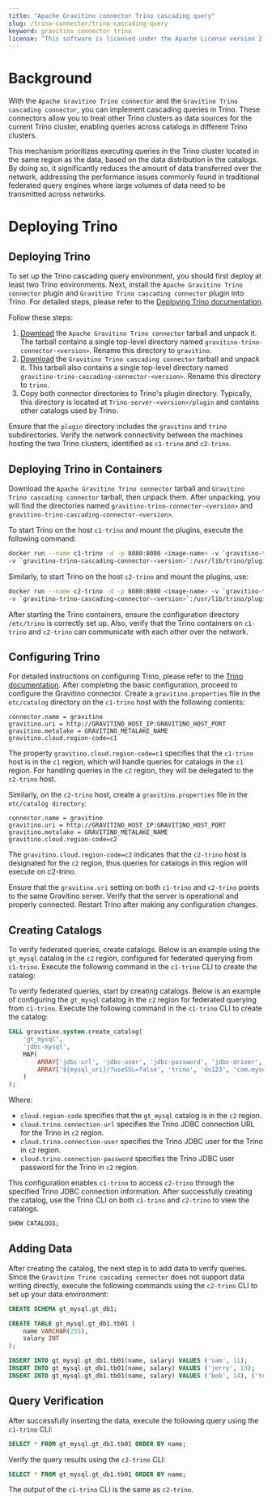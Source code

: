 ```yaml
---
title: "Apache Gravitino connector Trino cascading query"
slug: /trino-connector/trino-cascading-query
keyword: gravitino connector trino
license: "This software is licensed under the Apache License version 2."
---
```


# Background
With the `Apache Gravitino Trino connector` and the `Gravitino Trino cascading connector`, you can implement cascading queries in Trino.
These connectors allow you to treat other Trino clusters as data sources for the current Trino cluster,
enabling queries across catalogs in different Trino clusters.

This mechanism prioritizes executing queries in the Trino cluster located in the same region as the data,
based on the data distribution in the catalogs. By doing so, it significantly reduces the amount of data
transferred over the network, addressing the performance issues commonly found in traditional federated query engines
where large volumes of data need to be transmitted across networks.

# Deploying Trino

## Deploying Trino

To set up the Trino cascading query environment, you should first deploy at least two Trino environments.
Next, install the `Apache Gravitino Trino connector` plugin and `Gravitino Trino cascading connector` plugin into Trino.
For detailed steps, please refer to the [Deploying Trino documentation](installation.md).

Follow these steps:

1. [Download](https://github.com/apache/gravitino/releases) the `Apache Gravitino Trino connector` tarball and unpack it.
   The tarball contains a single top-level directory named `gravitino-trino-connector-<version>`. Rename this directory to `gravitino`.
2. [Download](https://github.com/datastrato/trino-cascading-connector/releases) the `Gravitino Trino cascading connector` tarball and unpack it.
   This tarball also contains a single top-level directory named `gravitino-trino-cascading-connector-<version>`. Rename this directory to `trino`.
3. Copy both connector directories to Trino's plugin directory.
   Typically, this directory is located at `Trino-server-<version>/plugin` and contains other catalogs used by Trino.

Ensure that the `plugin` directory includes the `gravitino` and `trino` subdirectories.
Verify the network connectivity between the machines hosting the two Trino clusters, identified as `c1-trino` and `c2-trino`.


## Deploying Trino in Containers

Download the `Apache Gravitino Trino connector` tarball and `Gravitino Trino cascading connector` tarball, then unpack them.
After unpacking, you will find the directories named `gravitino-trino-connector-<version>`
and `gravitino-trino-cascading-connector-<version>`.

To start Trino on the host `c1-trino` and mount the plugins, execute the following command:

```bash
docker run --name c1-trino -d -p 8080:8080 <image-name> -v `gravitino-trino-connector-<version>`:/usr/lib/trino/plugin/gravitino \
-v `gravitino-trino-cascading-connector-<version>`:/usr/lib/trino/plugin/trino

```

Similarly, to start Trino on the host `c2-trino` and mount the plugins, use:

```bash
docker run --name c2-trino -d -p 8080:8080 <image-name> -v `gravitino-trino-connector-<version>`:/usr/lib/trino/plugin/gravitino \
-v `gravitino-trino-cascading-connector-<version>`:/usr/lib/trino/plugin/trino
```

After starting the Trino containers, ensure the configuration directory `/etc/trino` is correctly set up.
Also, verify that the Trino containers on `c1-trino` and `c2-trino` can communicate with each other over the network.

## Configuring Trino

For detailed instructions on configuring Trino, please refer to the [Trino documentation](https://trino.io/docs/current/installation/deployment.html#configuring-trino).
After completing the basic configuration, proceed to configure the Gravitino connector.
Create a `gravitino.properties` file in the `etc/catalog` directory on the `c1-trino` host with the following contents:

```text
connector.name = gravitino
gravitino.uri = http://GRAVITINO_HOST_IP:GRAVITINO_HOST_PORT
gravitino.metalake = GRAVITINO_METALAKE_NAME
gravitino.cloud.region-code=c1
```

The property `gravitino.cloud.region-code=c1` specifies that the `c1-trino` host is in the `c1` region,
which will handle queries for catalogs in the `c1` region. For handling queries in the `c2` region,
they will be delegated to the `c2-trino` host.

Similarly, on the `c2-trino` host, create a `gravitino.properties` file in the `etc/catalog directory`:

```test
connector.name = gravitino
gravitino.uri = http://GRAVITINO_HOST_IP:GRAVITINO_HOST_PORT
gravitino.metalake = GRAVITINO_METALAKE_NAME
gravitino.cloud.region-code=c2
```

The `gravitino.cloud.region-code=c2` indicates that the `c2-trino` host is designated for the `c2` region,
thus queries for catalogs in this region will execute on c2-trino.

Ensure that the `gravitino.uri` setting on both `c1-trino` and `c2-trino` points to the same Gravitino server.
Verify that the server is operational and properly connected. Restart Trino after making any configuration changes.

## Creating Catalogs

To verify federated queries, create catalogs. 
Below is an example using the `gt_mysql` catalog in the `c2` region, configured for federated querying from `c1-trino`. 
Execute the following command in the `c1-trino` CLI to create the catalog:

To verify federated queries, start by creating catalogs. Below is an example of configuring the `gt_mysql` catalog
in the `c2` region for federated querying from `c1-trino`.
Execute the following command in the `c1-trino` CLI to create the catalog:

```sql
CALL gravitino.system.create_catalog(
    'gt_mysql',
    'jdbc-mysql',
    MAP(
        ARRAY['jdbc-url', 'jdbc-user', 'jdbc-password', 'jdbc-driver', 'cloud.region-code', 'cloud.trino.connection-url', 'cloud.trino.connection-user', 'cloud.trino.connection-password'],
        ARRAY['${mysql_uri}/?useSSL=false', 'trino', 'ds123', 'com.mysql.cj.jdbc.Driver', 'c2', 'jdbc:trino://c2-trino:8080', 'admin', '']
    )
);
```

Where:
- `cloud.region-code` specifies that the `gt_mysql` catalog is in the `c2` region.
- `cloud.trino.connection-url` specifies the Trino JDBC connection URL for the Trino in `c2` region.
- `cloud.trino.connection-user` specifies the Trino JDBC user for the Trino in `c2` region.
- `cloud.trino.connection-password` specifies the Trino JDBC user password for the Trino in `c2` region.

This configuration enables `c1-trino` to access `c2-trino` through the specified Trino JDBC connection information.
After successfully creating the catalog, use the Trino CLI on both `c1-trino` and `c2-trino` to view the catalogs.

```sql
SHOW CATALOGS;
```

## Adding Data

After creating the catalog, the next step is to add data to verify queries. Since the `Gravitino Trino cascading connector`
does not support data writing directly, execute the following commands using the `c2-trino` CLI to set up your data environment:


```sql
CREATE SCHEMA gt_mysql.gt_db1;

CREATE TABLE gt_mysql.gt_db1.tb01 (
    name VARCHAR(255),
    salary INT
);

INSERT INTO gt_mysql.gt_db1.tb01(name, salary) VALUES ('sam', 11);
INSERT INTO gt_mysql.gt_db1.tb01(name, salary) VALUES ('jerry', 13);
INSERT INTO gt_mysql.gt_db1.tb01(name, salary) VALUES ('bob', 14), ('tom', 12);
```

## Query Verification

After successfully inserting the data, execute the following query using the `c1-trino` CLI:

```sql
SELECT * FROM gt_mysql.gt_db1.tb01 ORDER BY name;
```

Verify the query results using the `c2-trino` CLI:

```sql
SELECT * FROM gt_mysql.gt_db1.tb01 ORDER BY name;
```

The output of the `c1-trino` CLI is the same as `c2-trino`.